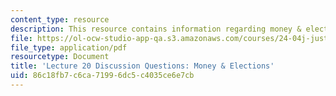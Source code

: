 ```yaml
---
content_type: resource
description: This resource contains information regarding money & elections.
file: https://ol-ocw-studio-app-qa.s3.amazonaws.com/courses/24-04j-justice-spring-2012/86c18fb7c6ca71996dc5c4035ce6e7cb_MIT24_04JS12_disc20.pdf
file_type: application/pdf
resourcetype: Document
title: 'Lecture 20 Discussion Questions: Money & Elections'
uid: 86c18fb7-c6ca-7199-6dc5-c4035ce6e7cb
---
```

